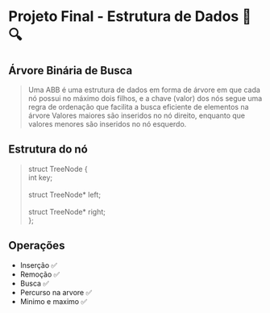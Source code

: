 # Projeto Final - Estrutura de Dados :evergreen_tree: :mag:

## Árvore Binária de Busca 
> Uma ABB é uma estrutura de dados em forma de árvore em que cada nó possui no máximo dois filhos, e a chave (valor) dos nós segue uma regra de ordenação que facilita a busca eficiente de elementos na árvore
> Valores maiores são inseridos no nó direito, enquanto que valores menores são inseridos no nó esquerdo.

## Estrutura do nó 

> struct TreeNode { <br>
>    int key;          <br>      
>    struct TreeNode* left; <br>  
>    struct TreeNode* right; <br>
> };

## Operações
* Inserção :white_check_mark:
* Remoção :white_check_mark:
* Busca :white_check_mark:
* Percurso na arvore :white_check_mark:
* Minimo e maximo :white_check_mark:
